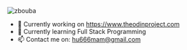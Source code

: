 ![zbouba](https://user-images.githubusercontent.com/113616559/190690934-3c82e48e-9b53-4ee1-9f42-1d0ec65c5d05.png)


- 🔭 Currently working on https://www.theodinproject.com
- 🌱 Currently learning Full Stack Programming
- 📫 Contact me on: hu666mam@gmail.com


